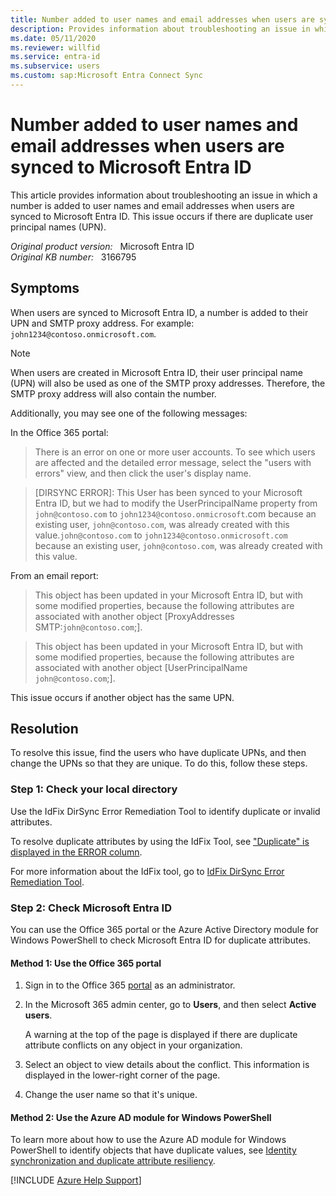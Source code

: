 ```yaml
---
title: Number added to user names and email addresses when users are synced to Microsoft Entra ID
description: Provides information about troubleshooting an issue in which a number is added to user names and email addresses when users are synced to Microsoft Entra ID.
ms.date: 05/11/2020
ms.reviewer: willfid
ms.service: entra-id
ms.subservice: users
ms.custom: sap:Microsoft Entra Connect Sync
---
```

# Number added to user names and email addresses when users are synced to Microsoft Entra ID

This article provides information about troubleshooting an issue in which a number is added to user names and email addresses when users are synced to Microsoft Entra ID. This issue occurs if there are duplicate user principal names (UPN).

_Original product version:_ &nbsp; Microsoft Entra ID  
_Original KB number:_ &nbsp; 3166795

## Symptoms

When users are synced to Microsoft Entra ID, a number is added to their UPN and SMTP proxy address. For example: `john1234@contoso.onmicrosoft.com`.

> [!NOTE]
> When users are created in Microsoft Entra ID, their user principal name (UPN) will also be used as one of the SMTP proxy addresses. Therefore, the SMTP proxy address will also contain the number.

Additionally, you may see one of the following messages:

In the Office 365 portal:

> There is an error on one or more user accounts. To see which users are affected and the detailed error message, select the "users with errors" view, and then click the user's display name.

> [DIRSYNC ERROR]: This User has been synced to your Microsoft Entra ID, but we had to modify the UserPrincipalName property from `john@contoso.com` to `john1234@contoso.onmicrosoft`.com because an existing user, `john@contoso.com`, was already created with this value.`john@contoso.com` to `john1234@contoso.onmicrosoft.com` because an existing user, `john@contoso.com`, was already created with this value.

From an email report:

> This object has been updated in your Microsoft Entra ID, but with some modified properties, because the following attributes are associated with another object [ProxyAddresses SMTP:`john@contoso.com`;].

> This object has been updated in your Microsoft Entra ID, but with some modified properties, because the following attributes are associated with another object [UserPrincipalName `john@contoso.com`;].

This issue occurs if another object has the same UPN.

## Resolution

To resolve this issue, find the users who have duplicate UPNs, and then change the UPNs so that they are unique. To do this, follow these steps.

### Step 1: Check your local directory

Use the IdFix DirSync Error Remediation Tool to identify duplicate or invalid attributes.

To resolve duplicate attributes by using the IdFix Tool, see ["Duplicate" is displayed in the ERROR column](https://support.microsoft.com/help/2857385).

For more information about the IdFix tool, go to [IdFix DirSync Error Remediation Tool](https://github.com/microsoft/idfix).

<a name='step-2-check-azure-ad'></a>

### Step 2: Check Microsoft Entra ID

You can use the Office 365 portal or the Azure Active Directory module for Windows PowerShell to check Microsoft Entra ID for duplicate attributes.

#### Method 1: Use the Office 365 portal

1. Sign in to the Office 365 [portal](https://portal.office.com) as an administrator.
2. In the Microsoft 365 admin center, go to **Users**, and then select **Active users**.

    A warning at the top of the page is displayed if there are duplicate attribute conflicts on any object in your organization.

3. Select an object to view details about the conflict. This information is displayed in the lower-right corner of the page.
4. Change the user name so that it's unique.

#### Method 2: Use the Azure AD module for Windows PowerShell

To learn more about how to use the Azure AD module for Windows PowerShell to identify objects that have duplicate values, see [Identity synchronization and duplicate attribute resiliency](/azure/active-directory/hybrid/how-to-connect-syncservice-duplicate-attribute-resiliency).

[!INCLUDE [Azure Help Support](../../../includes/azure-help-support.md)]
